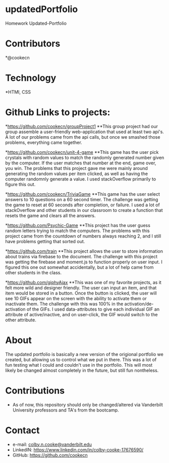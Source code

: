 # updatedPortfolio
Homework Updated-Portfolio 

# Contributors
*@cookecn

# Technology
*HTMl, CSS

# Github Links to projects:

*https://github.com/cookecn/groupProject1
**This group project had our group assemble a user-friendly web-application that used at least two api's. A lot of our problems came from the api calls, but once we smashed those problems, everything came together.

*https://github.com/cookecn/unit-4-game
**This game has the user pick crystals with random values to match the randomly generated number given by the computer. If the user matches that number at the end, game over, you win. The problems that this project gave me were mainly around generating the random values per item clicked, as well as having the computer randomnly generate a value. I used stackOverflow primarily to figure this out.

*https://github.com/cookecn/TriviaGame
**This game has the user select answers to 10 questions on a 60 second timer. The challenge was getting the game to reset at 60 seconds after completion, or failure. I used a lot of stackOverflow and other students in our classroom to create a function that resets the game and clears all the answers.

*https://github.com/Psychic-Game
**This project has the user guess random letters trying to match the computers. The problems with this project came from the countdown of numbers always reaching 2, and I still have problems getting that sorted out.

*https://github.com/train
**This project allows the user to store information about trains via firebase to the document. The challenge with this project was getting the firebase and moment.js to function properly on user input. I figured this one out somewhat accidentally, but a lot of help came from other students in the class.

*https://github.com/giphyAjax
**This was one of my favorite projects, as it felt more wild and designer friendly. The user can input an item, and that item would be stored in a button. Once the button is clicked, the user will see 10 GIFs appear on the screen with the ability to activate them or inactivate them. The challenge with this was 100% in the activation/de-activation of the GIFs. I used data-attributes to give each individual GIF an attribute of active/inactive, and on user-click, the GIF would switch to the other attribute. 


# About
The updated portfolio is basically a new version of the origional portfolio we created, but allowing us to control what we put in there. This was a lot of fun testing what I could and couldn't use in the portfolio. This will most likely be changed almost completely in the future, but still fun nontheless. 
# Contributions
* As of now, this repository should only be changed/altered via Vanderbilt University professors and TA's from the bootcamp.

# Contact
* e-mail: colby.n.cooke@vanderbilt.edu
* LinkedIN: https://www.linkedin.com/in/colby-cooke-17676590/
* GitHub: https://github.com/cookecn
